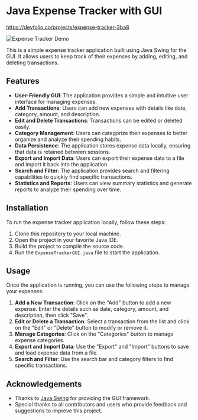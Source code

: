 # Java Expense Tracker with GUI

https://devfolio.co/projects/expense-tracker-3ba8

![Expense Tracker Demo](demo.gif)

This is a simple expense tracker application built using Java Swing for the GUI. It allows users to keep track of their expenses by adding, editing, and deleting transactions.

## Features

- **User-Friendly GUI**: The application provides a simple and intuitive user interface for managing expenses.
- **Add Transactions**: Users can add new expenses with details like date, category, amount, and description.
- **Edit and Delete Transactions**: Transactions can be edited or deleted easily.
- **Category Management**: Users can categorize their expenses to better organize and analyze their spending habits.
- **Data Persistence**: The application stores expense data locally, ensuring that data is retained between sessions.
- **Export and Import Data**: Users can export their expense data to a file and import it back into the application.
- **Search and Filter**: The application provides search and filtering capabilities to quickly find specific transactions.
- **Statistics and Reports**: Users can view summary statistics and generate reports to analyze their spending over time.

## Installation

To run the expense tracker application locally, follow these steps:

1. Clone this repository to your local machine.
2. Open the project in your favorite Java IDE.
3. Build the project to compile the source code.
4. Run the `ExpenseTrackerGUI.java` file to start the application.

## Usage

Once the application is running, you can use the following steps to manage your expenses:

1. **Add a New Transaction**: Click on the "Add" button to add a new expense. Enter the details such as date, category, amount, and description, then click "Save".
2. **Edit or Delete a Transaction**: Select a transaction from the list and click on the "Edit" or "Delete" button to modify or remove it.
3. **Manage Categories**: Click on the "Categories" button to manage expense categories.
4. **Export and Import Data**: Use the "Export" and "Import" buttons to save and load expense data from a file.
5. **Search and Filter**: Use the search bar and category filters to find specific transactions.

## Acknowledgements

- Thanks to [Java Swing](https://docs.oracle.com/javase/8/docs/technotes/guides/swing/) for providing the GUI framework.
- Special thanks to all contributors and users who provide feedback and suggestions to improve this project.
